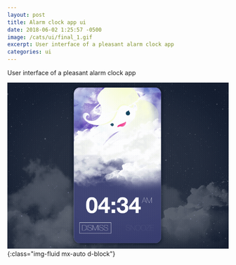 ```yaml
---
layout: post
title: Alarm clock app ui
date: 2018-06-02 1:25:57 -0500
image: /cats/ui/final_1.gif
excerpt: User interface of a pleasant alarm clock app 
categories: ui
---
```


User interface of a pleasant alarm clock app

![image-title-here](/assets/img/cats/ui/final_1.gif){:class="img-fluid mx-auto d-block"}
